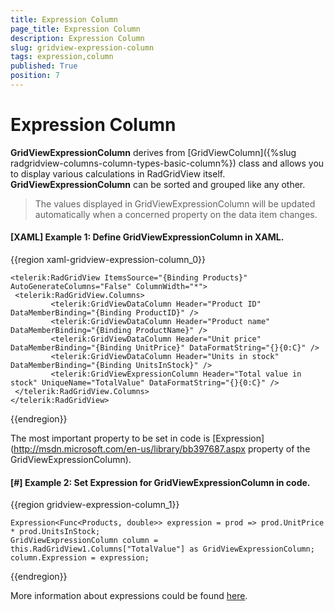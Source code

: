 ```yaml
---
title: Expression Column
page_title: Expression Column
description: Expression Column
slug: gridview-expression-column
tags: expression,column
published: True
position: 7
---
```


# Expression Column

__GridViewExpressionColumn__ derives from [GridViewColumn]({%slug radgridview-columns-column-types-basic-column%}) class and allows you to display various calculations in RadGridView itself. __GridViewExpressionColumn__ can be sorted and grouped like any other. 

> The values displayed in GridViewExpressionColumn will be updated automatically when a concerned property on the data item changes.

#### __[XAML] Example 1: Define GridViewExpressionColumn in XAML.__

{{region xaml-gridview-expression-column_0}}

	<telerik:RadGridView ItemsSource="{Binding Products}" AutoGenerateColumns="False" ColumnWidth="*">
	 <telerik:RadGridView.Columns>
	         <telerik:GridViewDataColumn Header="Product ID" DataMemberBinding="{Binding ProductID}" />
	         <telerik:GridViewDataColumn Header="Product name" DataMemberBinding="{Binding ProductName}" />
	         <telerik:GridViewDataColumn Header="Unit price" DataMemberBinding="{Binding UnitPrice}" DataFormatString="{}{0:C}" />
	         <telerik:GridViewDataColumn Header="Units in stock" DataMemberBinding="{Binding UnitsInStock}" />
	         <telerik:GridViewExpressionColumn Header="Total value in stock" UniqueName="TotalValue" DataFormatString="{}{0:C}" />
	 </telerik:RadGridView.Columns>
	</telerik:RadGridView>
{{endregion}}

The most important property to be set in code is [Expression](http://msdn.microsoft.com/en-us/library/bb397687.aspx property of the GridViewExpressionColumn).

#### __[#] Example 2: Set Expression for GridViewExpressionColumn in code.__

{{region gridview-expression-column_1}}

	Expression<Func<Products, double>> expression = prod => prod.UnitPrice * prod.UnitsInStock;
	GridViewExpressionColumn column = this.RadGridView1.Columns["TotalValue"] as GridViewExpressionColumn;
	column.Expression = expression;
{{endregion}}

More information about expressions could be found [here](http://www.telerik.com/help/silverlight/radexpressioneditor-expressions-overview.html).
